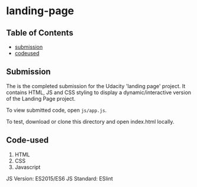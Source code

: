 # landing-page

## Table of Contents

* [submission](#submission)
* [codeused](#code-used)

## Submission

The is the completed submission for the Udacity 'landing page' project. It contains HTML, JS and CSS styling to display a dynamic/interactive version of the Landing Page project.

To view submitted code, open `js/app.js`.

To test, download or clone this directory and open index.html locally.

## Code-used

1. HTML
2. CSS
3. Javascript

JS Version: ES2015/ES6
JS Standard: ESlint
